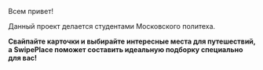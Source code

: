 Всем привет! 

Данный проект делается студентами Московского политеха. 


  <strong>Свайпайте карточки и выбирайте интересные места 
  для путешествий, а SwipePlace поможет составить идеальную подборку специально для вас!</strong>
